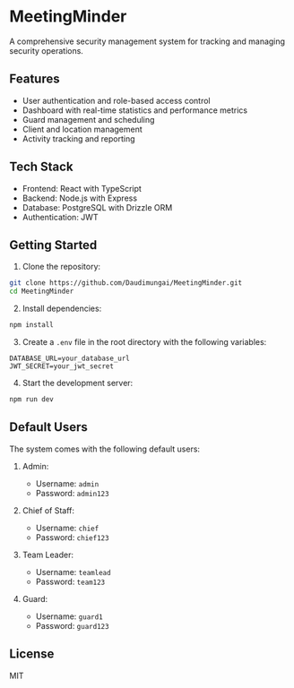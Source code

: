 # MeetingMinder

A comprehensive security management system for tracking and managing security operations.

## Features

- User authentication and role-based access control
- Dashboard with real-time statistics and performance metrics
- Guard management and scheduling
- Client and location management
- Activity tracking and reporting

## Tech Stack

- Frontend: React with TypeScript
- Backend: Node.js with Express
- Database: PostgreSQL with Drizzle ORM
- Authentication: JWT

## Getting Started

1. Clone the repository:
```bash
git clone https://github.com/Daudimungai/MeetingMinder.git
cd MeetingMinder
```

2. Install dependencies:
```bash
npm install
```

3. Create a `.env` file in the root directory with the following variables:
```
DATABASE_URL=your_database_url
JWT_SECRET=your_jwt_secret
```

4. Start the development server:
```bash
npm run dev
```

## Default Users

The system comes with the following default users:

1. Admin:
   - Username: `admin`
   - Password: `admin123`

2. Chief of Staff:
   - Username: `chief`
   - Password: `chief123`

3. Team Leader:
   - Username: `teamlead`
   - Password: `team123`

4. Guard:
   - Username: `guard1`
   - Password: `guard123`

## License

MIT 